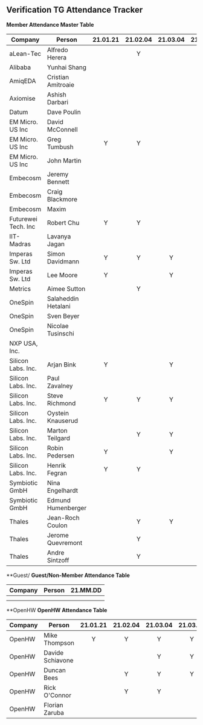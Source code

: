 ## Verification TG Attendance Tracker

**Member Attendance Master Table**


| Company             |  Person            |21.01.21|21.02.04|21.03.04|21.03.18|21.04.15|21.05.06|21.06.03|21.07.01|21.MM.DD|
|---------------------|--------------------|:------:|:------:|:------:|:------:|:------:|:------:|:------:|:------:|:------:|
| aLean-Tec           | Alfredo Herera     |        |    Y   |        |        |        |        |        |        |        |
| Alibaba             | Yunhai Shang       |        |        |        |        |        |        |        |        |        |
| AmiqEDA             | Cristian Amitroaie |        |        |        |        |   Y    |        |        |        |        |
| Axiomise            | Ashish Darbari     |        |        |        |        |        |        |        |        |        |
| Datum               | Dave Poulin        |        |        |        |    Y   |        |        |    Y   |        |        |
| EM Micro. US Inc    | David McConnell    |        |        |        |        |        |        |        |        |        |
| EM Micro. US Inc    | Greg Tumbush       | Y      |    Y   |        |        |   Y    |        |        |    Y   |        |
| EM Micro. US Inc    | John Martin        |        |        |        |        |        |        |        |        |        |
| Embecosm            | Jeremy Bennett     |        |        |        |        |        |        |        |        |        |
| Embecosm            | Craig Blackmore    |        |        |        |        |        |        |        |        |        |
| Embecosm            | Maxim              |        |        |        |        |        |        |        |        |        |
| Futurewei Tech. Inc | Robert Chu         | Y      |    Y   |        |    Y   |    Y   |    Y   |    Y   |        |        |
| IIT-Madras          | Lavanya Jagan      |        |        |        |        |        |        |    Y   |        |        |
| Imperas Sw. Ltd     | Simon Davidmann    | Y      |    Y   |    Y   |    Y   |    Y   |    Y   |    Y   |    Y   |        |
| Imperas Sw. Ltd     | Lee Moore          | Y      |        |    Y   |        |        |        |        |    Y   |        |
| Metrics             | Aimee Sutton       |        |    Y   |        |        |        |        |        |        |        |
| OneSpin             | Salaheddin Hetalani|        |        |        |        |        |        |        |        |        |
| OneSpin             | Sven Beyer         |        |        |        |        |    Y   |        |        |        |        |
| OneSpin             | Nicolae Tusinschi  |        |        |        |        |        |        |        |        |        |
| NXP USA, Inc.       |                    |        |        |        |        |        |        |        |        |        |
| Silicon Labs. Inc.  | Arjan Bink         | Y      |        |    Y   |        |    Y   |        |    Y   |    Y   |        |
| Silicon Labs. Inc.  | Paul Zavalney      |        |        |        |        |        |        |        |        |        |
| Silicon Labs. Inc.  | Steve Richmond     | Y      |    Y   |    Y   |    Y   |    Y   |    Y   |    Y   |    Y   |        |
| Silicon Labs. Inc.  | Oystein Knauserud  |        |        |        |        |        |        |        |        |        |
| Silicon Labs. Inc.  | Marton Teilgard    |        |    Y   |    Y   |    Y   |        |    Y   |    Y   |    Y   |        |
| Silicon Labs. Inc.  | Robin Pedersen     | Y      |        |    Y   |    Y   |    Y   |    Y   |    Y   |    Y   |        |
| Silicon Labs. Inc.  | Henrik Fegran      | Y      |    Y   |        |    Y   |    Y   |    Y   |        |        |        |
| Symbiotic GmbH      | Nina Engelhardt    |        |        |        |        |        |        |        |        |        |
| Symbiotic GmbH      | Edmund Humenberger |        |        |        |        |        |        |        |        |        |
| Thales              | Jean-Roch Coulon   |        |    Y   |    Y   |        |        |        |        |        |        |
| Thales              | Jerome Quevremont  |        |    Y   |        |        |        |        |        |        |        |
| Thales              | Andre Sintzoff     |        |    Y   |        |        |        |        |        |        |        |


**Guest/
**Guest/Non-Member Attendance Table**

| Company             |  Person            |21.MM.DD|
|---------------------|--------------------|:------:|
|                     |                    |        |
|                     |                    |        |

**OpenHW
**OpenHW Attendance Table**


| Company             |  Person            |21.01.21|21.02.04|21.03.04|21.03.18|21.05.06|21.06.03|21.MM.DD|
|---------------------|--------------------|:------:|:------:|:------:|:------:|:------:|:------:|:------:|
| OpenHW              | Mike Thompson      |   Y    |    Y   |    Y   |    Y   |    Y   |    Y   |        |
| OpenHW              | Davide Schiavone   |        |        |    Y   |    Y   |        |        |        |
| OpenHW              | Duncan Bees        |        |    Y   |    Y   |    Y   |        |        |        |
| OpenHW              | Rick O'Connor      |        |    Y   |    Y   |        |        |        |        |
| OpenHW              | Florian Zaruba     |        |        |        |        |        |        |        |
